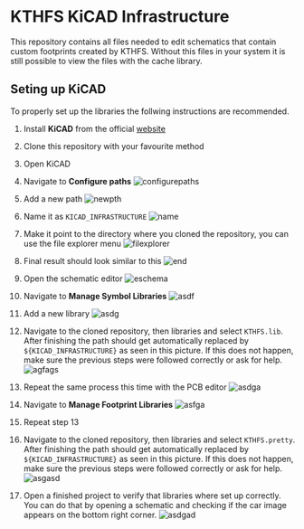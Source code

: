 # KTHFS KiCAD Infrastructure 
This repository contains all files needed to edit schematics that contain custom footprints created by KTHFS. Without this files in your system it is still possible to view the files with the cache library.

## Seting up KiCAD
To properly set up the libraries the follwing instructions are recommended.
1. Install **KiCAD** from the official [website](http://kicad-pcb.org/download/)
2. Clone this repository with your favourite method
3. Open KiCAD
4. Navigate to **Configure paths**
![configurepaths](https://i.imgur.com/rSxHU72.png "Configure paths")

5. Add a new path
![newpth](https://i.imgur.com/uN4ydk6.png "Add new path")

6. Name it as ``KICAD_INFRASTRUCTURE``
![name](https://i.imgur.com/UpSpgfK.png "Name")

7. Make it point to the directory where you cloned the repository, you can use the file explorer menu
![filexplorer](https://i.imgur.com/TZad2P8.png "File explorer")

8. Final result should look similar to this
![end](https://i.imgur.com/BBcbfoV.png)

9. Open the schematic editor
![eschema](https://i.imgur.com/lsNyOHb.png)

10. Navigate to **Manage Symbol Libraries**
![asdf](https://i.imgur.com/usqLfjL.png)

11. Add a new library
![asdg](https://i.imgur.com/06K1axp.png)

12. Navigate to the cloned repository, then libraries and select ``KTHFS.lib``. After finishing the path should get automatically replaced by ``${KICAD_INFRASTRUCTURE}`` as seen in this picture. If this does not happen, make sure the previous steps were followed correctly or ask for help.
![agfags](https://i.imgur.com/gImnlCl.png)

13. Repeat the same process this time with the PCB editor
![asdga](https://i.imgur.com/1WsycY0.png)

14. Navigate to **Manage Footprint Libraries**
![asfga](https://i.imgur.com/NP1IoZs.png)

15. Repeat step 13

16. Navigate to the cloned repository, then libraries and select ``KTHFS.pretty``. After finishing the path should get automatically replaced by ``${KICAD_INFRASTRUCTURE}`` as seen in this picture. If this does not happen, make sure the previous steps were followed correctly or ask for help.
![asgasd](https://i.imgur.com/f8ngJjN.png)

17. Open a finished project to verify that libraries where set up correctly. You can do that by opening a schematic and checking if the car image appears on the bottom right corner.
![asdgad](https://i.imgur.com/KP7DJ9w.png)
